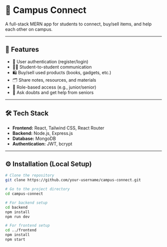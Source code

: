 # 📱 Campus Connect

A full-stack MERN app for students to connect, buy/sell items, and help each other on campus.

---

## 🚀 Features

- 🔐 User authentication (register/login)
- 🧑‍🎓 Student-to-student communication
- 🛍️ Buy/sell used products (books, gadgets, etc.)
- 🗂️ Share notes, resources, and materials
- 🧭 Role-based access (e.g., junior/senior)
- 💬 Ask doubts and get help from seniors

---

## 🛠️ Tech Stack

- **Frontend:** React, Tailwind CSS, React Router
- **Backend:** Node.js, Express.js
- **Database:** MongoDB
- **Authentication:** JWT, bcrypt

---

## ⚙️ Installation (Local Setup)

```bash
# Clone the repository
git clone https://github.com/your-username/campus-connect.git

# Go to the project directory
cd campus-connect

# For backend setup
cd backend
npm install
npm run dev

# For frontend setup
cd ../frontend
npm install
npm start

